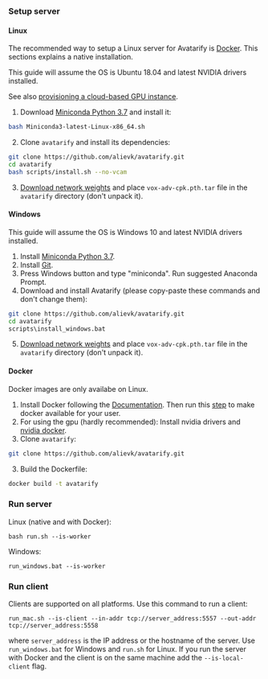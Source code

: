### Setup server

#### Linux
The recommended way to setup a Linux server for Avatarify is [Docker](#docker).
This sections explains a native installation.

This guide will assume the OS is Ubuntu 18.04 and latest NVIDIA drivers installed.

See also [provisioning a cloud-based GPU instance](https://github.com/alievk/avatarify/wiki/Provisioning-a-cloud-based-GPU-instance).

1. Download [Miniconda Python 3.7](https://docs.conda.io/en/latest/miniconda.html#linux-installers) and install it:
```bash
bash Miniconda3-latest-Linux-x86_64.sh
```
2. Clone `avatarify` and install its dependencies:
```bash
git clone https://github.com/alievk/avatarify.git
cd avatarify
bash scripts/install.sh --no-vcam
```
3. [Download network weights](#download-network-weights) and place `vox-adv-cpk.pth.tar` file in the `avatarify` directory (don't unpack it).

#### Windows

This guide will assume the OS is Windows 10 and latest NVIDIA drivers installed.

1. Install [Miniconda Python 3.7](https://docs.conda.io/en/latest/miniconda.html#windows-installers).
2. Install [Git](https://git-scm.com/download/win).
3. Press Windows button and type "miniconda". Run suggested Anaconda Prompt.
4. Download and install Avatarify (please copy-paste these commands and don't change them):
```bash
git clone https://github.com/alievk/avatarify.git
cd avatarify
scripts\install_windows.bat
```
5. [Download network weights](#download-network-weights) and place `vox-adv-cpk.pth.tar` file in the `avatarify` directory (don't unpack it).

#### Docker
Docker images are only availabe on Linux.

1. Install Docker following the [Documentation](https://docs.docker.com/engine/install/). Then run this [step](https://docs.docker.com/engine/install/linux-postinstall/#manage-docker-as-a-non-root-user) to make docker available for your user.
2. For using the gpu (hardly recommended): Install nvidia drivers and [nvidia docker](https://github.com/NVIDIA/nvidia-docker#quickstart).
2. Clone `avatarify`:
```bash
git clone https://github.com/alievk/avatarify.git
```
3. Build the Dockerfile:
```bash
docker build -t avatarify
```

### Run server

Linux (native and with Docker):
```
bash run.sh --is-worker
```

Windows:
```
run_windows.bat --is-worker
```

### Run client

Clients are supported on all platforms. Use this command to run a client:
```
run_mac.sh --is-client --in-addr tcp://server_address:5557 --out-addr tcp://server_address:5558
```
where `server_address` is the IP address or the hostname of the server. Use `run_windows.bat` for Windows and `run.sh` for Linux. If you run the server with Docker and the client is on the same machine add the `--is-local-client` flag.
